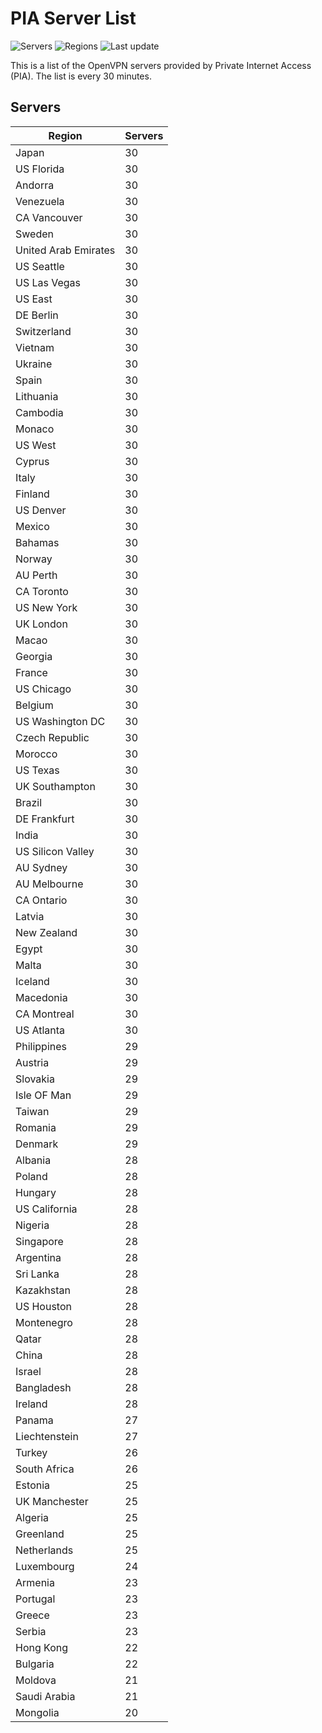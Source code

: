 # PIA Server List

![Servers](https://img.shields.io/badge/servers-2,754-blue) ![Regions](https://img.shields.io/badge/regions-97-blue) ![Last update](https://img.shields.io/badge/last_updated-Thu_Mar_27_21:25:27_UTC_2025-blue)

This is a list of the OpenVPN servers provided by Private Internet Access (PIA). The list is every 30 minutes.

## Servers
| Region               | Servers |
|----------------------|---------|
| Japan | 30 |
| US Florida | 30 |
| Andorra | 30 |
| Venezuela | 30 |
| CA Vancouver | 30 |
| Sweden | 30 |
| United Arab Emirates | 30 |
| US Seattle | 30 |
| US Las Vegas | 30 |
| US East | 30 |
| DE Berlin | 30 |
| Switzerland | 30 |
| Vietnam | 30 |
| Ukraine | 30 |
| Spain | 30 |
| Lithuania | 30 |
| Cambodia | 30 |
| Monaco | 30 |
| US West | 30 |
| Cyprus | 30 |
| Italy | 30 |
| Finland | 30 |
| US Denver | 30 |
| Mexico | 30 |
| Bahamas | 30 |
| Norway | 30 |
| AU Perth | 30 |
| CA Toronto | 30 |
| US New York | 30 |
| UK London | 30 |
| Macao | 30 |
| Georgia | 30 |
| France | 30 |
| US Chicago | 30 |
| Belgium | 30 |
| US Washington DC | 30 |
| Czech Republic | 30 |
| Morocco | 30 |
| US Texas | 30 |
| UK Southampton | 30 |
| Brazil | 30 |
| DE Frankfurt | 30 |
| India | 30 |
| US Silicon Valley | 30 |
| AU Sydney | 30 |
| AU Melbourne | 30 |
| CA Ontario | 30 |
| Latvia | 30 |
| New Zealand | 30 |
| Egypt | 30 |
| Malta | 30 |
| Iceland | 30 |
| Macedonia | 30 |
| CA Montreal | 30 |
| US Atlanta | 30 |
| Philippines | 29 |
| Austria | 29 |
| Slovakia | 29 |
| Isle OF Man | 29 |
| Taiwan | 29 |
| Romania | 29 |
| Denmark | 29 |
| Albania | 28 |
| Poland | 28 |
| Hungary | 28 |
| US California | 28 |
| Nigeria | 28 |
| Singapore | 28 |
| Argentina | 28 |
| Sri Lanka | 28 |
| Kazakhstan | 28 |
| US Houston | 28 |
| Montenegro | 28 |
| Qatar | 28 |
| China | 28 |
| Israel | 28 |
| Bangladesh | 28 |
| Ireland | 28 |
| Panama | 27 |
| Liechtenstein | 27 |
| Turkey | 26 |
| South Africa | 26 |
| Estonia | 25 |
| UK Manchester | 25 |
| Algeria | 25 |
| Greenland | 25 |
| Netherlands | 25 |
| Luxembourg | 24 |
| Armenia | 23 |
| Portugal | 23 |
| Greece | 23 |
| Serbia | 23 |
| Hong Kong | 22 |
| Bulgaria | 22 |
| Moldova | 21 |
| Saudi Arabia | 21 |
| Mongolia | 20 |